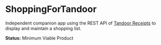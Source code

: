 # ShoppingForTandoor

Independent companion app using the REST API
of [Tandoor Receipts](https://github.com/TandoorRecipes/recipes) to display and maintain a shopping list.

**Status:** Minimum Viable Product
